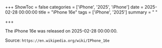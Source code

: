 +++
ShowToc = false
categories = ['iPhone', '2025', 'iPhone']
date = 2025-02-28 00:00:00
title = "iPhone 16e"
tags = ['iPhone', '2025']
summary = " "

+++

The iPhone 16e was released on 2025-02-28 00:00:00.

Source: `https://en.wikipedia.org/wiki/IPhone_16e`


